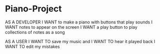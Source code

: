 # Piano-Project
AS A DEVELOPER
I WANT to make a piano with buttons that play sounds
I WANT notes to appear on the screen
I WANT a play button to play collections of notes as a song

AS A USER
I WANT TO save my music and
I WANT TO hear it played back
I WANT TO edit my mistakes
